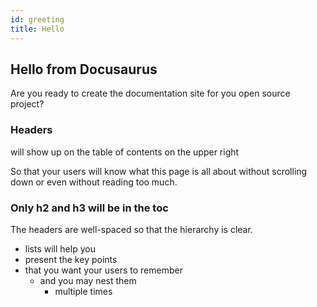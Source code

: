 ```yaml
---
id: greeting
title: Hello
---
```


## Hello from Docusaurus

Are you ready to create the documentation site for you open source project?

### Headers

will show up on the table of contents on the upper right

So that your users will know what this page is all about without scrolling down or even without reading too much.

### Only h2 and h3 will be in the toc

The headers are well-spaced so that the hierarchy is clear.

- lists will help you
- present the key points
- that you want your users to remember
    - and you may nest them
        - multiple times